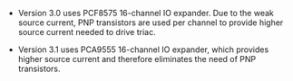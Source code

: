 - Version 3.0 uses PCF8575 16-channel IO expander. Due to the weak source current, PNP transistors are used per channel to provide higher source current needed to drive triac.

- Version 3.1 uses PCA9555 16-channel IO expander, which provides higher source current and therefore eliminates the need of PNP transistors.
